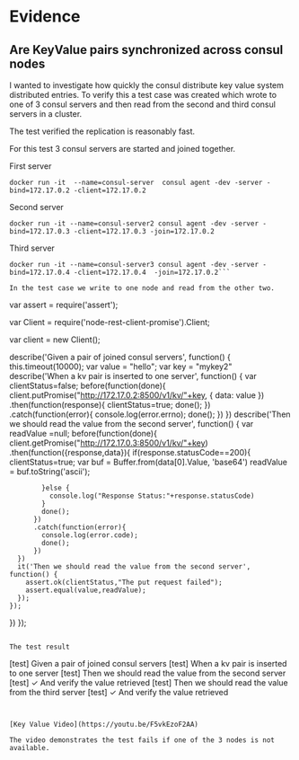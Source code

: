# Evidence

## Are KeyValue pairs synchronized across consul nodes

I wanted to investigate how quickly the consul distribute key value system distributed entries.  To verify this a test case was created which wrote to one of 3 consul servers and then read from the second and third consul servers in a cluster.

The test verified the replication is reasonably fast.

For this test 3 consul servers are started and joined together.

First server
```
docker run -it  --name=consul-server  consul agent -dev -server -bind=172.17.0.2 -client=172.17.0.2
```

Second server
```
docker run -it --name=consul-server2 consul agent -dev -server -bind=172.17.0.3 -client=172.17.0.3 -join=172.17.0.2
```

Third server
```
docker run -it --name=consul-server3 consul agent -dev -server -bind=172.17.0.4 -client=172.17.0.4  -join=172.17.0.2```

In the test case we write to one node and read from the other two.

```
var assert = require('assert');

var Client = require('node-rest-client-promise').Client;

var client = new Client();

describe('Given a pair of joined consul servers', function() {
  this.timeout(10000);
  var value = "hello";
  var key = "mykey2"
  describe('When a kv pair is inserted to one server', function() {
    var clientStatus=false;
    before(function(done){
      client.putPromise("http://172.17.0.2:8500/v1/kv/"+key, { data: value })
        .then(function(response){
          clientStatus=true;
          done();
        })
        .catch(function(error){
          console.log(error.errno);
          done();
        })
    })
    describe('Then we should read the value from the second server', function() {
      var readValue =null;
      before(function(done){
        client.getPromise("http://172.17.0.3:8500/v1/kv/"+key)
          .then(function({response,data}){
            if(response.statusCode==200){
              clientStatus=true;
              var buf = Buffer.from(data[0].Value, 'base64')
              readValue = buf.toString('ascii');

            }else {
              console.log("Response Status:"+response.statusCode)
            }
            done();
          })
          .catch(function(error){
            console.log(error.code);
            done();
          })
      })
      it('Then we should read the value from the second server', function() {
        assert.ok(clientStatus,"The put request failed");
        assert.equal(value,readValue);
      });
    });
  })
});

```

The test result
```
[test]   Given a pair of joined consul servers
[test]     When a kv pair is inserted to one server
[test]       Then we should read the value from the second server
[test]         ✓ And verify the value retrieved
[test]       Then we should read the value from the third server
[test]         ✓ And verify the value retrieved
```


[Key Value Video](https://youtu.be/F5vkEzoF2AA)

The video demonstrates the test fails if one of the 3 nodes is not available.
